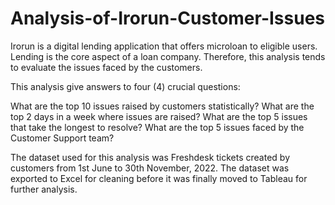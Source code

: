 # Analysis-of-Irorun-Customer-Issues
Irorun is a digital lending application that offers microloan to eligible users. Lending is the core aspect of a loan company. Therefore, this analysis tends to evaluate the issues faced by the customers.

This analysis give answers to four (4) crucial questions:


What are the top 10 issues raised by customers statistically?
What are the top 2 days in a week where issues are raised?
What are the top 5 issues that take the longest to resolve?
What are the top 5 issues faced by the Customer Support team?

The dataset used for this analysis was Freshdesk tickets created by customers from 1st June to 30th November, 2022. The dataset was exported to Excel for cleaning before it was finally moved to Tableau for further analysis.
